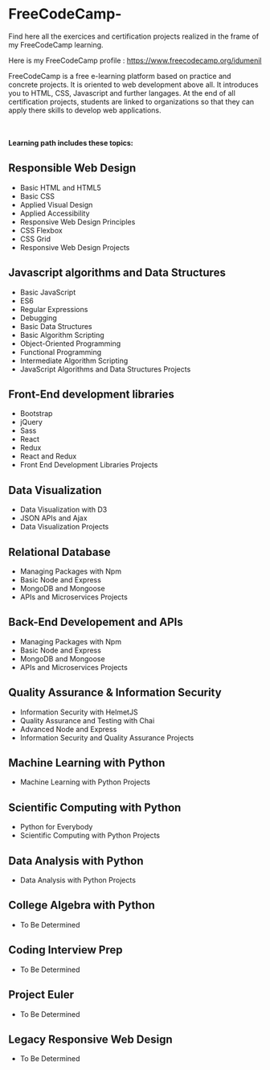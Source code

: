 # FreeCodeCamp-
Find here all the exercices and certification projects realized in the frame of my FreeCodeCamp learning.

Here is my FreeCodeCamp profile : https://www.freecodecamp.org/idumenil

FreeCodeCamp is a free e-learning platform based on practice and concrete projects. It is oriented to web development above all. It introduces you to HTML, CSS, Javascript and further langages. At the end of all certification projects, students are linked to organizations so that they can apply there skills to develop web applications.

<br><br>
__Learning path includes these topics:__

## Responsible Web Design
* Basic HTML and HTML5
* Basic CSS
* Applied Visual Design
* Applied Accessibility
* Responsive Web Design Principles
* CSS Flexbox
* CSS Grid
* Responsive Web Design Projects

## Javascript algorithms and Data Structures
* Basic JavaScript
* ES6
* Regular Expressions
* Debugging
* Basic Data Structures
* Basic Algorithm Scripting
* Object-Oriented Programming
* Functional Programming
* Intermediate Algorithm Scripting
* JavaScript Algorithms and Data Structures Projects

## Front-End development libraries
* Bootstrap
* jQuery
* Sass
* React
* Redux
* React and Redux
* Front End Development Libraries Projects

## Data Visualization
* Data Visualization with D3
* JSON APIs and Ajax
* Data Visualization Projects

## Relational Database
* Managing Packages with Npm
* Basic Node and Express
* MongoDB and Mongoose
* APIs and Microservices Projects

## Back-End Developement and APIs
* Managing Packages with Npm
* Basic Node and Express
* MongoDB and Mongoose
* APIs and Microservices Projects

## Quality Assurance & Information Security 
* Information Security with HelmetJS
* Quality Assurance and Testing with Chai
* Advanced Node and Express
* Information Security and Quality Assurance Projects

## Machine Learning with Python
* Machine Learning with Python Projects 

## Scientific Computing with Python
* Python for Everybody
* Scientific Computing with Python Projects

## Data Analysis with Python
* Data Analysis with Python Projects

## College Algebra with Python
* To Be Determined

## Coding Interview Prep
* To Be Determined

## Project Euler
* To Be Determined

## Legacy Responsive Web Design
* To Be Determined
